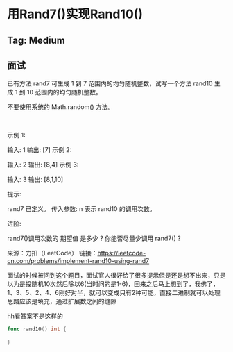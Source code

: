 # 用Rand7()实现Rand10()  

## Tag: Medium

## 面试


已有方法 rand7 可生成 1 到 7 范围内的均匀随机整数，试写一个方法 rand10 生成 1 到 10 范围内的均匀随机整数。

不要使用系统的 Math.random() 方法。

 

示例 1:

输入: 1
输出: [7]
示例 2:

输入: 2
输出: [8,4]
示例 3:

输入: 3
输出: [8,1,10]
 

提示:

rand7 已定义。
传入参数: n 表示 rand10 的调用次数。
 

进阶:

rand7()调用次数的 期望值 是多少 ?
你能否尽量少调用 rand7() ?

来源：力扣（LeetCode）
链接：https://leetcode-cn.com/problems/implement-rand10-using-rand7


面试的时候被问到这个题目，面试官人很好给了很多提示但是还是想不出来，只是以为是投随机10次然后除以6(当时问的是1-6)，回来之后马上想到了，我佛了，1、3、5、2、4、6刚好对半，就可以变成只有2种可能，直接二进制就可以处理
思路应该是填充，通过扩展数之间的缝隙

hh看答案不是这样的


```go
func rand10() int {
    
}
```